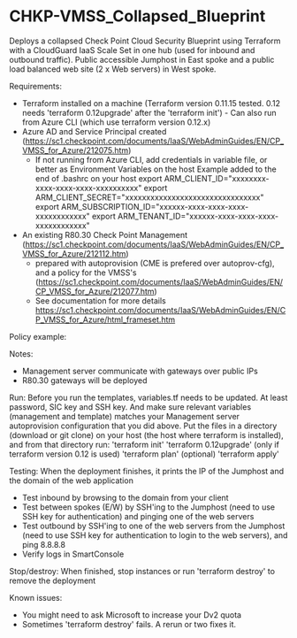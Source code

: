 # CHKP-VMSS_Collapsed_Blueprint
Deploys a collapsed Check Point Cloud Security Blueprint using Terraform with a CloudGuard IaaS Scale Set in one hub (used for inbound and outbound traffic).
Public accessible Jumphost in East spoke and a public load balanced web site (2 x Web servers) in West spoke.

Requirements:
- Terraform installed on a machine (Terraform version 0.11.15 tested. 0.12 needs 'terraform 0.12upgrade' after the 'terraform init')
        - Can also run from Azure CLI (which use terraform version 0.12.x)
- Azure AD and Service Principal created (https://sc1.checkpoint.com/documents/IaaS/WebAdminGuides/EN/CP_VMSS_for_Azure/212075.htm)
	- If not running from Azure CLI, add credentials in variable file, or better as Environment Variables on the host
		Example added to the end of .bashrc on your host
			export ARM_CLIENT_ID="xxxxxxxx-xxxx-xxxx-xxxx-xxxxxxxxxx"
			export ARM_CLIENT_SECRET="xxxxxxxxxxxxxxxxxxxxxxxxxxxxxxxx"
			export ARM_SUBSCRIPTION_ID="xxxxxx-xxxx-xxxx-xxxx-xxxxxxxxxxxx"
			export ARM_TENANT_ID="xxxxxx-xxxx-xxxx-xxxx-xxxxxxxxxxxx"
- An existing R80.30 Check Point Management (https://sc1.checkpoint.com/documents/IaaS/WebAdminGuides/EN/CP_VMSS_for_Azure/212112.htm)
    - prepared with autoprovision (CME is prefered over autoprov-cfg), and a policy for the VMSS's (https://sc1.checkpoint.com/documents/IaaS/WebAdminGuides/EN/CP_VMSS_for_Azure/212077.htm)
	- See documentation for more details
    https://sc1.checkpoint.com/documents/IaaS/WebAdminGuides/EN/CP_VMSS_for_Azure/html_frameset.htm

Policy example:

Notes:
- Management server communicate with gateways over public IPs
- R80.30 gateways will be deployed

Run:
Before you run the templates, variables.tf needs to be updated. At least password, SIC key and SSH key. And make sure relevant variables (management and template) matches your Management server autoprovision configuration that you did above.
Put the files in a directory (download or git clone) on your host (the host where terraform is installed), and from that directory run:
'terraform init'
'terraform 0.12upgrade' (only if terraform version 0.12 is used)
'terraform plan' (optional)
'terraform apply'

Testing:
When the deployment finishes, it prints the IP of the Jumphost and the domain of the web application 
- Test inbound by browsing to the domain from your client
- Test between spokes (E/W) by SSH'ing to the Jumphost (need to use SSH key for authentication) and pinging one of the web servers
- Test outbound by SSH'ing to one of the web servers from the Jumphost (need to use SSH key for authentication to login to the web servers), and ping 8.8.8.8
- Verify logs in SmartConsole

Stop/destroy:
When finished, stop instances or run 'terraform destroy' to remove the deployment

Known issues:
- You might need to ask Microsoft to increase your Dv2 quota
- Sometimes 'terraform destroy' fails. A rerun or two fixes it.
